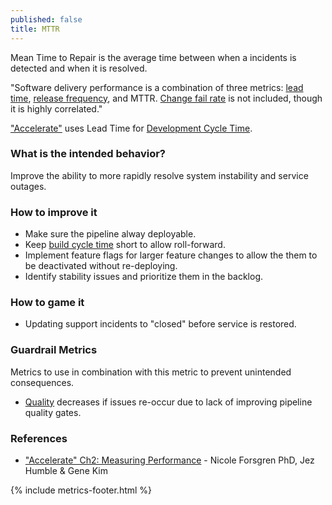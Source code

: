 ```yaml
---
published: false
title: MTTR
---
```


Mean Time to Repair is the average time between when a incidents is
detected and when it is resolved.

"Software delivery performance is a combination of three metrics: [lead time](./development-cycle-time.html), [release
frequency](./release-frequency.html), and MTTR. [Change fail rate](./change-fail-rate.html) is not included, though it
is highly correlated."

["Accelerate"](https://itrevolution.com/book/accelerate/) uses Lead Time for [Development Cycle Time](./development-cycle-time.html).

### What is the intended behavior?

Improve the ability to more rapidly resolve system instability and service outages.

### How to improve it

- Make sure the pipeline alway deployable.
- Keep [build cycle time](./build-duration.html) short to allow roll-forward.
- Implement feature flags for larger feature changes to allow the them to be deactivated without re-deploying.
- Identify stability issues and prioritize them in the backlog.

### How to game it

- Updating support incidents to "closed" before service is restored.

### Guardrail Metrics

Metrics to use in combination with this metric to prevent unintended consequences.

- [Quality](./quality.html) decreases if issues re-occur due to lack of improving pipeline quality gates.

### References

- ["Accelerate" Ch2: Measuring
  Performance](https://learning.oreilly.com/library/view/accelerate/9781457191435/13-ch2.xhtml) - Nicole Forsgren PhD, Jez Humble & Gene Kim

{% include metrics-footer.html %}

